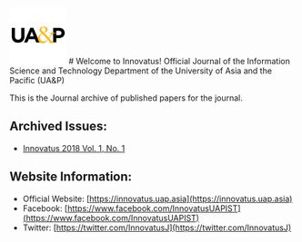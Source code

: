 <img src="images/Square_Logo.jpg" height="auto" width="100px">
# Welcome to Innovatus!
Official Journal of the Information Science and Technology Department of the University of Asia and the Pacific (UA&P)

This is the Journal archive of published papers for the journal.

## Archived Issues:
* [Innovatus 2018 Vol. 1, No. 1](innovatus-2018-volume-1-number-1.html)

## Website Information:
* Official Website: [https://innovatus.uap.asia](https://innovatus.uap.asia)
* Facebook: [https://www.facebook.com/InnovatusUAPIST](https://www.facebook.com/InnovatusUAPIST)
* Twitter: [https://twitter.com/InnovatusJ](https://twitter.com/InnovatusJ)
